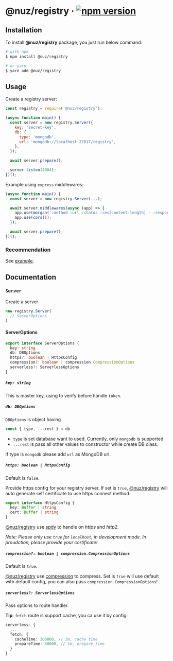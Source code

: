 # @nuz/registry &middot; [![npm version](https://img.shields.io/npm/v/@nuz/registry.svg?style=flat)](https://www.npmjs.com/package/@nuz/registry)

## Installation

To install **@nuz/registry** package, you just run below command:
```sh
# with npm
$ npm install @nuz/registry

# or yarn
$ yarn add @nuz/registry
```

## Usage

Create a registry server:
```js
const registry = require('@nuz/registry');

(async function main() {
  const server = new registry.Server({
    key: 'secret-key',
    db: {
      type: 'mongodb',
      url: 'mongodb://localhost:27017/registry',
    },
  });

  await server.prepare();

  server.listen(4004);
})();
```

Example using `express` middlewares:
```js
(async function main() {
  const server = new registry.Server(...);

  await server.middlewares(async (app) => {
    app.use(morgan(':method :url :status :res[content-length] - :response-time ms'));
    app.use(cors());
  });

  await server.prepare();
})();
```

### Recommendation

See [example](https://github.com/lamhieu-vk/nuz/tree/master/packages/nuz-registry/examples/registry-server).

## Documentation

### `Server`

Create a server
```ts
new registry.Server(
  // ServerOptions
)
```
#### ServerOptions

```ts
export interface ServerOptions {
  key: string
  db: DBOptions
  https?: boolean | HttpsConfig
  compression?: boolean | compression.CompressionOptions
  serverless?: ServerlessOptions
}
```

##### `key: string`
This is master key, using to verify before handle `token`.

##### `db: DBOptions`
`DBOptions` is object having
```js
const { type, ...rest } = db
```

* `type` is set database want to used. Currently, only `mongodb` is supported.
* `...rest` is pass all other values to constructor while create DB class.

If type is `mongodb` please add `url` as MongoDB url.

##### `https: boolean | HttpsConfig`
Default is `false`.

Provide https config for your registry server. If set is `true`, [@nuz/registry](#) will auto generate self certificate to use https connect method.
```ts
export interface HttpsConfig {
  key: Buffer | string
  cert: Buffer | string
}
```

[@nuz/registry](#) use [spdy](https://www.npmjs.com/package/spdy) to handle on *https* and *http2*.

*Note: Please only use `true` for `localhost`, in development mode. In proudction, please provide your certificate!*

##### `compression?: boolean | compression.CompressionOptions`
Default is `true`.

[@nuz/registry](#) use [compression](https://www.npmjs.com/package/compression) to compress. Set is `true` will use default with default config, you can also pass `compression.CompressionOptions`!

##### `serverless?: ServerlessOptions`

Pass options to route handler.

**Tip**: `fetch` route is support cache, you ca use it by config:

```ts
serverless: {
  ...
  fetch: {
    cacheTime: 300000, // 5m, cache time
    prepareTime: 60000, // 1m, prepare time
  }
}
```
